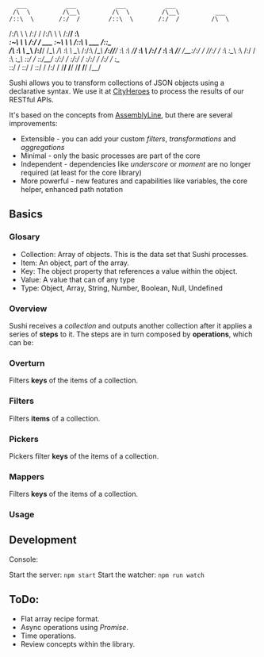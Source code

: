       ___           ___           ___           ___
     /\  \         /\__\         /\  \         /\__\          ___
    /::\  \       /:/  /        /::\  \       /:/  /         /\  \
   /:/\ \  \     /:/  /        /:/\ \  \     /:/__/          \:\  \
  _\:\~\ \  \   /:/  /  ___   _\:\~\ \  \   /::\  \ ___      /::\__\
 /\ \:\ \ \__\ /:/__/  /\__\ /\ \:\ \ \__\ /:/\:\  /\__\  __/:/\/__/
 \:\ \:\ \/__/ \:\  \ /:/  / \:\ \:\ \/__/ \/__\:\/:/  / /\/:/  /
  \:\ \:\__\    \:\  /:/  /   \:\ \:\__\        \::/  /  \::/__/
   \:\/:/  /     \:\/:/  /     \:\/:/  /        /:/  /    \:\__\
    \::/  /       \::/  /       \::/  /        /:/  /      \/__/
     \/__/         \/__/         \/__/         \/__/



Sushi allows you to transform collections of JSON objects using a declarative syntax. We use it at [CityHeroes](http://cityhero.es/) to process the results of our RESTful APIs.

It's based on the concepts from [AssemblyLine](https://github.com/cityheroes/assembly-line), but there are several improvements:

- Extensible - you can add your custom *filters*, *transformations* and *aggregations*
- Minimal - only the basic processes are part of the core
- Independent - dependencies like *underscore* or *moment* are no longer required (at least for the core library)
- More powerful - new features and capabilities like variables, the core helper, enhanced path notation

## Basics

### Glosary

- Collection: Array of objects. This is the data set that Sushi processes.
- Item: An object, part of the array.
- Key: The object property that references a value within the object.
- Value: A value that can of any type
- Type: Object, Array, String, Number, Boolean, Null, Undefined

### Overview

Sushi receives a *collection* and outputs another collection after it applies a series of **steps** to it. The steps are in turn composed by **operations**, which can be:

### Overturn

Filters **keys** of the items of a collection.

### Filters

Filters **items** of a collection.

### Pickers

Pickers filter **keys** of the items of a collection.

### Mappers

Filters **keys** of the items of a collection.

### Usage

## Development

Console:

Start the server: ```npm start```
Start the watcher: ```npm run watch```

## ToDo:

- Flat array recipe format.
- Async operations using *Promise*.
- Time operations.
- Review concepts within the library.

